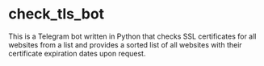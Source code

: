 # check_tls_bot
 This is a Telegram bot written in Python that checks SSL certificates for all websites from a list and provides a sorted list of all websites with their certificate expiration dates upon request.

